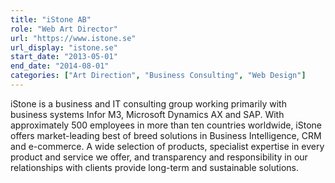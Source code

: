 ```yaml
---
title: "iStone AB"
role: "Web Art Director"
url: "https://www.istone.se"
url_display: "istone.se"
start_date: "2013-05-01"
end_date: "2014-08-01"
categories: ["Art Direction", "Business Consulting", "Web Design"]
---
```


iStone is a business and IT consulting group working primarily with business systems Infor M3, Microsoft Dynamics AX and SAP. With approximately 500 employees in more than ten countries worldwide, iStone offers market-leading best of breed solutions in Business Intelligence, CRM and e-commerce. A wide selection of products, specialist expertise in every product and service we offer, and transparency and responsibility in our relationships with clients provide long-term and sustainable solutions.
